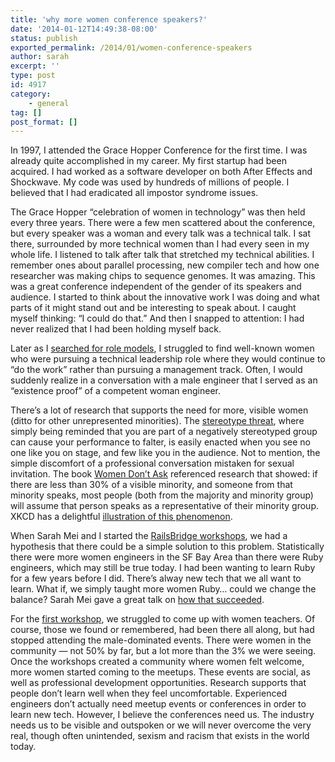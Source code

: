 ```yaml
---
title: 'why more women conference speakers?'
date: '2014-01-12T14:49:38-08:00'
status: publish
exported_permalink: /2014/01/women-conference-speakers
author: sarah
excerpt: ''
type: post
id: 4917
category:
    - general
tag: []
post_format: []
---
```

In 1997, I attended the Grace Hopper Conference for the first time. I was already quite accomplished in my career. My first startup had been acquired. I had worked as a software developer on both After Effects and Shockwave. My code was used by hundreds of millions of people. I believed that I had eradicated all impostor syndrome issues.

The Grace Hopper “celebration of women in technology” was then held every three years. There were a few men scattered about the conference, but every speaker was a woman and every talk was a technical talk. I sat there, surrounded by more technical women than I had every seen in my whole life. I listened to talk after talk that stretched my technical abilities. I remember ones about parallel processing, new compiler tech and how one researcher was making chips to sequence genomes. It was amazing. This was a great conference independent of the gender of its speakers and audience. I started to think about the innovative work I was doing and what parts of it might stand out and be interesting to speak about. I caught myself thinking: “I could do that.” And then I snapped to attention: I had never realized that I had been holding myself back.

Later as I [searched for role models](https://www.ultrasaurus.com/2005/05/role-models/), I struggled to find well-known women who were pursuing a technical leadership role where they would continue to “do the work” rather than pursuing a management track. Often, I would suddenly realize in a conversation with a male engineer that I served as an “existence proof” of a competent woman engineer.

There’s a lot of research that supports the need for more, visible women (ditto for other unrepresented minorities). The [stereotype threat](http://www.reducingstereotypethreat.org/definition.html), where simply being reminded that you are part of a negatively stereotyped group can cause your performance to falter, is easily enacted when you see no one like you on stage, and few like you in the audience. Not to mention, the simple discomfort of a professional conversation mistaken for sexual invitation. The book [Women Don’t Ask](http://www.womendontask.com/) referenced research that showed: if there are less than 30% of a visible minority, and someone from that minority speaks, most people (both from the majority and minority group) will assume that person speaks as a representative of their minority group. XKCD has a delightful [illustration of this phenomenon](http://xkcd.com/385/).

When Sarah Mei and I started the [RailsBridge workshops](http://railsbridge.org/), we had a hypothesis that there could be a simple solution to this problem. Statistically there were more women engineers in the SF Bay Area than there were Ruby engineers, which may still be true today. I had been wanting to learn Ruby for a few years before I did. There’s alway new tech that we all want to learn. What if, we simply taught more women Ruby… could we change the balance? Sarah Mei gave a great talk on [how that succeeded](http://www.sarahmei.com/blog/2010/02/20/scale-8x-slides-posted/).

For the [first workshop](http://www.sarahmei.com/blog/2009/06/14/the-first-rails-workshop/), we struggled to come up with women teachers. Of course, those we found or remembered, had been there all along, but had stopped attending the male-dominated events. There were women in the community — not 50% by far, but a lot more than the 3% we were seeing. Once the workshops created a community where women felt welcome, more women started coming to the meetups. These events are social, as well as professional development opportunities. Research supports that people don’t learn well when they feel uncomfortable. Experienced engineers don’t actually need meetup events or conferences in order to learn new tech. However, I believe the conferences need us. The industry needs us to be visible and outspoken or we will never overcome the very real, though often unintended, sexism and racism that exists in the world today.